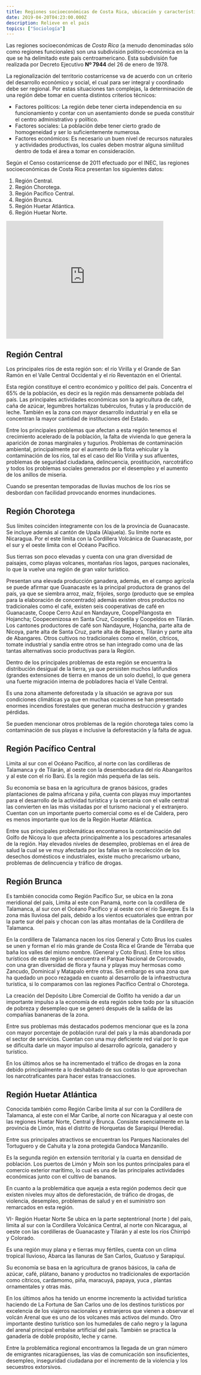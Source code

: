```yaml
---
title: Regiones socioeconómicas de Costa Rica, ubicación y características.
date: 2019-04-20T04:23:00.000Z
description: Relieve en el país
topics: ["Sociología"]
---
```


Las regiones socioeconómicas de _Costa Rica_ (a menudo denominadas sólo como regiones funcionales) son una subdivisión político-económica en la que se ha delimitado este país centroamericano. Esta subdivisión fue realizada por Decreto Ejecutivo **Nº 7944** del 26 de enero de 1978.

La regionalización del territorio costarricense va de acuerdo con un criterio del desarrollo económico y social, el cual para ser integral y coordinado debe ser regional. Por estas situaciones tan complejas, la determinación de una región debe tomar en cuenta distintos criterios técnicos:

- Factores políticos: La región debe tener cierta independencia en su funcionamiento y contar con un asentamiento donde se pueda constituir el centro administrativo y político.
- Factores sociales: La población debe tener cierto grado de homogeneidad y ser lo suficientemente numerosa.
- Factores económicos: Es necesario un buen nivel de recursos naturales y actividades productivas, los cuales deben mostrar alguna similitud dentro de toda el área a tomar en consideración.

Según el Censo costarricense de 2011 efectuado por el INEC, las regiones socioeconómicas de Costa Rica presentan los siguientes datos:

1. Región Central.
2. Región Chorotega.
3. Región Pacífico Central.
4. Región Brunca.
5. Región Huetar Atlántica.
6. Región Huetar Norte.

<iframe width="420" height="315" src="https://www.youtube.com/embed/4n32hSvkNMQ" frameborder="0" allowfullscreen></iframe>

## Región Central

Los principales ríos de esta región son: el río Virilla y el Grande de San Ramón en el Valle Central Occidental y el río Reventazón en el Oriental.

Esta región constituye el centro económico y político del país. Concentra el 65% de la población, es decir es la región más densamente poblada del país. Las principales actividades económicas son la agricultura de café, caña de azúcar, legumbres hortalizas tubérculos, frutas y la producción de leche. También es la zona con mayor desarrollo industrial y en ella se concentran la mayor cantidad de instituciones del Estado.

Entre los principales problemas que afectan a esta región tenemos el crecimiento acelerado de la población, la falta de vivienda lo que genera la aparición de zonas marginales y tugurios. Problemas de contaminación ambiental, principalmente por el aumento de la flota vehicular y la contaminación de los ríos, tal es el caso del Río Virilla y sus afluentes, problemas de seguridad ciudadana, delincuencia, prostitución, narcotráfico y todos los problemas sociales generados por el desempleo y el aumento de los anillos de miseria.

Cuando se presentan temporadas de lluvias muchos de los ríos se desbordan con facilidad provocando enormes inundaciones.

## Región Chorotega

Sus límites coinciden íntegramente con los de la provincia de Guanacaste. Se incluye además al cantón de Upala (Alajuela). Su límite norte es Nicaragua. Por el este limita con la Cordillera Volcánica de Guanacaste, por el sur y el oeste limita con el Océano Pacífico.

Sus tierras son poco elevadas y cuenta con una gran diversidad de paisajes, como playas volcanes, montañas ríos lagos, parques nacionales, lo que la vuelve una región de gran valor turístico.

Presentan una elevada producción ganadera, además, en el campo agrícola se puede afirmar que Guanacaste es la principal productora de granos del país, ya que se siembra arroz, maíz, frijoles, sorgo (producto que se emplea para la elaboración de concentrado) además existen otros productos no tradicionales como el café, existen seis cooperativas de café en Guanacaste, Coope Cerro Azul en Nandayure, CoopePilangosta en Hojancha; Coopecenizosa en Santa Cruz, Coopetila y Coopeldos en Tilarán. Los cantones productores de café son Nandayure, Hojancha, parte alta de Nicoya, parte alta de Santa Cruz, parte alta de Bagaces, Tilarán y parte alta de Abangares. Otros cultivos no tradicionales como el melón, cítricos, tomate industrial y sandía entre otros se han integrado como una de las tantas alternativas socio productivas para la Región.

Dentro de los principales problemas de esta región se encuentra la distribución desigual de la tierra, ya que persisten muchos latifundios (grandes extensiones de tierra en manos de un solo dueño), lo que genera una fuerte migración interna de pobladores hacia el Valle Central.

Es una zona altamente deforestada y la situación se agrava por sus condiciones climáticas ya que en muchas ocasiones se han presentado enormes incendios forestales que generan mucha destrucción y grandes pérdidas.

Se pueden mencionar otros problemas de la región chorotega tales como la contaminación de sus playas e inclusive la deforestación y la falta de agua.

## Región Pacífico Central

Limita al sur con el Océano Pacífico, al norte con las cordilleras de Talamanca y de Tilarán, al oeste con la desembocadura del río Abangaritos y al este con el río Barú. Es la región más pequeña de las seis.

Su economía se basa en la agricultura de granos básicos, grades plantaciones de palma africana y piña, cuenta con playas muy importantes para el desarrollo de la actividad turística y la cercanía con el valle central las convierten en las más visitadas por el turismo nacional y el extranjero. Cuentan con un importante puerto comercial como es el de Caldera, pero es menos importante que los de la Región Huetar Atlántica.

Entre sus principales problemáticas encontramos la contaminación del Golfo de Nicoya lo que afecta principalmente a los pescadores artesanales de la región. Hay elevados niveles de desempleo, problemas en el área de salud la cual se ve muy afectada por las fallas en la recolección de los desechos domésticos e industriales, existe mucho precarismo urbano, problemas de delincuencia y tráfico de drogas.

## Región Brunca

Es también conocida como Región Pacífico Sur, se ubica en la zona meridional del país, Limita al este con Panamá, norte con la cordillera de Talamanca, al sur con el Océano Pacífico y al oeste con el río Savegre. Es la zona más lluviosa del país, debido a los vientos ecuatoriales que entran por la parte sur del país y chocan con las altas montañas de la Cordillera de Talamanca.

En la cordillera de Talamanca nacen los ríos General y Coto Brus los cuales se unen y forman el río más grande de Costa Rica el Grande de Térraba que baña los valles del mismo nombre. (General y Coto Brus). Entre los sitios turísticos de esta región se encuentra el Parque Nacional de Corcovado, con una gran diversidad de flora y fauna y playas muy hermosas como Zancudo, Dominical y Matapalo entre otras. Sin embargo es una zona que ha quedado un poco rezagada en cuanto al desarrollo de la infraestructura turística, si lo comparamos con las regiones Pacífico Central o Chorotega.

La creación del Depósito Libre Comercial de Golfito ha venido a dar un importante impulso a la economía de esta región sobre todo por la situación de pobreza y desempleo que se generó después de la salida de las compañías bananeras de la zona.

Entre sus problemas más destacados podemos mencionar que es la zona con mayor porcentaje de población rural del país y la más abandonada por el sector de servicios. Cuentan con una muy deficiente red vial por lo que se dificulta darle un mayor impulso al desarrollo agrícola, ganadero y turístico.

En los últimos años se ha incrementado el tráfico de drogas en la zona debido principalmente a lo deshabitado de sus costas lo que aprovechan los narcotraficantes para hacer estas transacciones.

## Región Huetar Atlántica

Conocida también como Región Caribe limita al sur con la Cordillera de Talamanca, al este con el Mar Caribe, al norte con Nicaragua y al oeste con las regiones Huetar Norte, Central y Brunca. Consiste esencialmente en la provincia de Limón, más el distrito de Horquetas de Sarapiquí (Heredia).

Entre sus principales atractivos se encuentran los Parques Nacionales del Tortuguero y de Cahuita y la zona protegida Gandoca Manzanillo.

Es la segunda región en extensión territorial y la cuarta en densidad de población. Los puertos de Limón y Moín son los puntos principales para el comercio exterior marítimo, lo cual es una de las principales actividades económicas junto con el cultivo de bananos.

En cuanto a la problemática que aqueja a esta región podemos decir que existen niveles muy altos de deforestación, de tráfico de drogas, de violencia, desempleo, problemas de salud y en el suministro son remarcados en esta región.

VI- Región Huetar Norte
Se ubica en la parte septentrional (norte ) del país, limita al sur con la Cordillera Volcánica Central, al norte con Nicaragua, al oeste con las cordilleras de Guanacaste y Tilarán y al este los ríos Chirripó y Colorado.

Es una región muy plana y e tierras muy fértiles, cuenta con un clima tropical lluvioso, Abarca las llanuras de San Carlos, Guatuso y Sarapiquí.

Su economía se basa en la agricultura de granos básicos, la caña de azúcar, café, plátano, banano y productos no tradicionales de exportación como cítricos, cardamomo, piña, maracuyá, papaya, yuca , plantas ornamentales y otras más.

En los últimos años ha tenido un enorme incremento la actividad turística haciendo de La Fortuna de San Carlos uno de los destinos turísticos por excelencia de los viajeros nacionales y extranjeros que vienen a observar el volcán Arenal que es uno de los volcanes más activos del mundo. Otro importante destino turístico son los humedales de caño negro y la laguna del arenal principal embalse artificial del país. También se practica la ganadería de doble propósito, leche y carne.

Entre la problemática regional encontramos la llegada de un gran número de emigrantes nicaragüenses, las vías de comunicación son insuficientes, desempleo, inseguridad ciudadana por el incremento de la violencia y los secuestros extorsivos.
